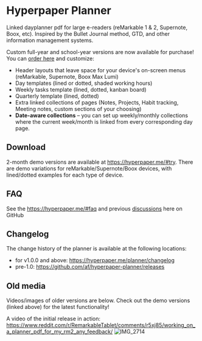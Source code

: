 # Hyperpaper Planner

Linked dayplanner pdf for large e-readers (reMarkable 1 & 2, Supernote, Boox, etc). Inspired by the Bullet Journal method, GTD, and other information management systems.

Custom full-year and school-year versions are now available for purchase! You can [order here](https://hyperpaper.me) and customize:
* Header layouts that leave space for your device's on-screen menus (reMarkable, Supernote, Boox Max Lumi)
* Day templates (lined or dotted, shaded working hours)
* Weekly tasks template (lined, dotted, kanban board)
* Quarterly template (lined, dotted)
* Extra linked collections of pages (Notes, Projects, Habit tracking, Meeting notes, custom sections of your choosing)
* **Date-aware collections** – you can set up weekly/monthly collections where the current week/month is linked from every corresponding day page.

## Download 

2-month demo versions are available at https://hyperpaper.me/#try. There are demo variations for reMarkable/Supernote/Boox devices, with lined/dotted examples for each type of device.

## FAQ
See the https://hyperpaper.me/#faq and previous [discussions](https://github.com/af/hyperpaper-planner/discussions) here on GitHub


## Changelog

The change history of the planner is available at the following locations:
* for v1.0.0 and above: https://hyperpaper.me/planner/changelog
* pre-1.0: https://github.com/af/hyperpaper-planner/releases


## Old media

Videos/images of older versions are below. Check out the demo versions (linked above) for the latest functionality!

A video of the initial release in action: https://www.reddit.com/r/RemarkableTablet/comments/r5xj85/working_on_a_planner_pdf_for_my_rm2_any_feedback/
![IMG_2714](https://user-images.githubusercontent.com/25241/147267090-75ecabc5-cd73-4806-ae9c-99c860e67951.jpeg)
